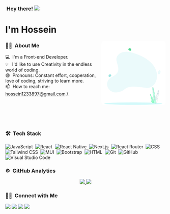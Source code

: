 ### &nbsp;Hey there! <img src="https://raw.githubusercontent.com/MartinHeinz/MartinHeinz/master/wave.gif" height="21">

# I'm Hossein

<img alt="Night Coding" src="hello.gif" width="40%" style="border-radius: 8px" align="right"/>

### 👩‍💻 &nbsp;About Me

💻 &nbsp;I'm a Front-end Developer.\
💡 &nbsp;&nbsp;I'd like to use Creativity in the endless world of coding.\
😄 &nbsp;Pronouns: Constant effort, cooperation, love of coding, striving to learn more.\
📫 &nbsp;How to reach me: hossein1233897@gmail.com.\

<br/>
<br/>
<br/>
<br/>



### 🛠 &nbsp;Tech Stack


![JavaScript](https://img.shields.io/badge/-JavaScript-05122A?style=for-the-badge&logo=javascript)&nbsp;
![React](https://img.shields.io/badge/-React-05122A?style=for-the-badge&logo=react)&nbsp;
![React Native](https://img.shields.io/badge/-ReactNative-05122A?style=for-the-badge&logo=react)&nbsp;
![Next.js](https://img.shields.io/badge/-Next.js-05122A?style=for-the-badge&logo=next.js)&nbsp;
![React Router](https://img.shields.io/badge/-ReactRouter-05122A?style=for-the-badge&logo=reactRouter&logoColor=FF4154)&nbsp;
![CSS](https://img.shields.io/badge/-CSS-05122A?style=for-the-badge&logo=CSS3&logoColor=1572B6)&nbsp;
![Tailwind CSS](https://img.shields.io/badge/-TailwindCSS-05122A?style=for-the-badge&logo=tailwindCSS&logoColor=06B6D4)&nbsp;
![MUI](https://img.shields.io/badge/-MUI-05122A?style=for-the-badge&logo=mui&logoColor=007FFF)&nbsp;
![Bootstrap](https://img.shields.io/badge/-Bootstrap-05122A?style=for-the-badge&logo=bootstrap&logoColor=563D7C)&nbsp;
![HTML](https://img.shields.io/badge/-HTML-05122A?style=for-the-badge&logo=HTML5)&nbsp;
![Git](https://img.shields.io/badge/-Git-05122A?style=for-the-badge&logo=git)&nbsp;
![GitHub](https://img.shields.io/badge/-GitHub-05122A?style=for-the-badge&logo=github)&nbsp;
![Visual Studio Code](https://img.shields.io/badge/-Visual%20Studio%20Code-05122A?style=for-the-badge&logo=visual-studio-code&logoColor=007ACC)&nbsp;


### ⚙️ &nbsp;GitHub Analytics

<p align="center">
<a href="https://github.com/AVS1508">
  <img height="180em" src="https://github-readme-stats-eight-theta.vercel.app/api?username=Hossein-TH&show_icons=true&theme=algolia&include_all_commits=true&count_private=true"/>
  <img height="180em" src="https://github-readme-stats-eight-theta.vercel.app/api/top-langs/?username=Hossein-TH&layout=compact&langs_count=8&theme=algolia"/>
</a>
</p>

### 🤝🏻 &nbsp;Connect with Me

<p align="left">
<a href="https://linkedin.com/in/hossein-taghipour"><img src="https://img.shields.io/badge/-LinkedIn-0077B5?style=flat&logo=Linkedin&logoColor=white"/></a>
<a href="mailto:hossein1233897@gmail.com"><img src="https://img.shields.io/badge/-Gmail-D14836?style=flat&logo=Gmail&logoColor=white"/></a>
<a href="https://instagram.com/hossein_._taghipour"><img src="https://img.shields.io/badge/-Instagram-7f29ce?style=flat&logo=Instagram&logoColor=white"/></a>
<a href="https://api.whatsapp.com/send?phone=+989032607598"><img src="https://img.shields.io/badge/-Whatsapp-075E54?style=flat&logo=Whatsapp&logoColor=white"/></a>
</p>

